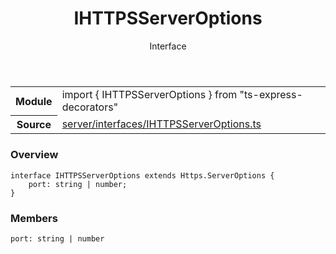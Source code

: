 <header class="symbol-info-header">    <h1 id="ihttpsserveroptions">IHTTPSServerOptions</h1>    <label class="symbol-info-type-label interface">Interface</label>      </header>
<section class="symbol-info">      <table class="is-full-width">        <tbody>        <tr>          <th>Module</th>          <td>            <div class="lang-typescript">                <span class="token keyword">import</span> { IHTTPSServerOptions }                 <span class="token keyword">from</span>                 <span class="token string">"ts-express-decorators"</span>                            </div>          </td>        </tr>        <tr>          <th>Source</th>          <td>            <a href="https://romakita.github.io/ts-express-decorators/#//blob/v2.3.9/src/server/interfaces/IHTTPSServerOptions.ts#L0-L0">                server/interfaces/IHTTPSServerOptions.ts            </a>        </td>        </tr>                </tbody>      </table>    </section>

### Overview

<pre><code class="typescript-lang"><span class="token keyword">interface</span> IHTTPSServerOptions <span class="token keyword">extends</span> Https.ServerOptions <span class="token punctuation">{</span>
    port<span class="token punctuation">:</span> <span class="token keyword">string</span> | <span class="token keyword">number</span><span class="token punctuation">;</span>
<span class="token punctuation">}</span></code></pre>

### Members

<div class="method-overview"><pre><code class="typescript-lang">port<span class="token punctuation">:</span> <span class="token keyword">string</span> | <span class="token keyword">number</span></code></pre></div>
